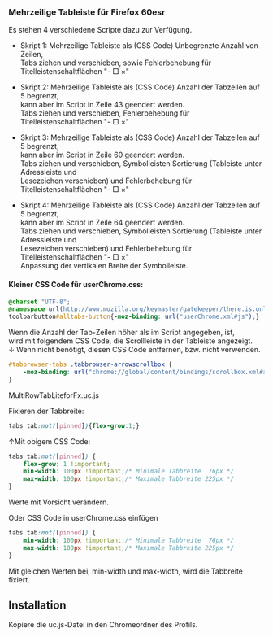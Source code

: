 ### Mehrzeilige Tableiste für Firefox 60esr ###

Es stehen 4 verschiedene Scripte dazu zur Verfügung.

* Skript 1:  Mehrzeilige Tableiste als (CSS Code) Unbegrenzte Anzahl von Zeilen,   
Tabs ziehen und verschieben, sowie Fehlerbehebung für Titelleistenschaltflächen "- □ ×"   

* Skript 2: Mehrzeilige Tableiste als (CSS Code) Anzahl der Tabzeilen auf 5 begrenzt,    
kann aber im Script in Zeile 43 geendert werden.       
Tabs ziehen und verschieben, Fehlerbehebung für Titelleistenschaltflächen "- □ ×"   

* Skript 3: Mehrzeilige Tableiste als (CSS Code) Anzahl der Tabzeilen auf 5 begrenzt,    
kann aber im Script in Zeile 60 geendert werden.    
Tabs ziehen und verschieben, Symbolleisten Sortierung (Tableiste unter Adressleiste und    
Lesezeichen verschieben) und Fehlerbehebung für Titelleistenschaltflächen "- □ ×"    

* Skript 4: Mehrzeilige Tableiste als (CSS Code) Anzahl der Tabzeilen auf 5 begrenzt,    
kann aber im Script in Zeile 64 geendert werden.    
Tabs ziehen und verschieben, Symbolleisten Sortierung (Tableiste unter Adressleiste und     
Lesezeichen verschieben) und Fehlerbehebung für Titelleistenschaltflächen "- □ ×"      
Anpassung der vertikalen Breite der Symbolleiste.    

#### Kleiner CSS Code für userChrome.css: #### 

```css
@charset "UTF-8";
@namespace url(http://www.mozilla.org/keymaster/gatekeeper/there.is.only.xul);
toolbarbutton#alltabs-button{-moz-binding: url("userChrome.xml#js");}
```

Wenn die Anzahl der Tab-Zeilen höher als im Script angegeben, ist,    
wird mit folgendem CSS Code, die Scrollleiste in der Tableiste angezeigt.  
↓ Wenn nicht benötigt, diesen CSS Code entfernen, bzw. nicht verwenden.    

```css
#tabbrowser-tabs .tabbrowser-arrowscrollbox {
    -moz-binding: url("chrome://global/content/bindings/scrollbox.xml#arrowscrollbox") !important;
}
```

MultiRowTabLiteforFx.uc.js

Fixieren der Tabbreite:   

```css
tabs tab:not([pinned]){flex-grow:1;}
```

↑Mit obigem CSS Code:

```css
tabs tab:not([pinned]) {
    flex-grow: 1 !important;
    min-width: 100px !important;/* Minimale Tabbreite  76px */
    max-width: 100px !important;/* Maximale Tabbreite 225px */
}
```
Werte mit Vorsicht verändern.

Oder CSS Code in userChrome.css einfügen
  
```css  
tabs tab:not([pinned]) {
    min-width: 100px !important;/* Minimale Tabbreite  76px */
    max-width: 100px !important;/* Maximale Tabbreite 225px */
}
```
Mit gleichen Werten bei, min-width und max-width, wird die Tabbreite fixiert.

## Installation
Kopiere die uc.js-Datei in den Chromeordner des Profils.
